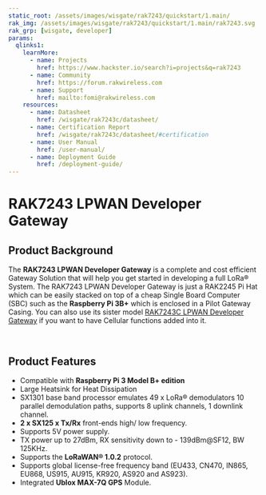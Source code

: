 ```yaml
---
static_root: /assets/images/wisgate/rak7243/quickstart/1.main/
rak_img: /assets/images/wisgate/rak7243/quickstart/1.main/rak7243.svg
rak_grp: [wisgate, developer]
params:
  qlinks1:
    learnMore:
      - name: Projects
        href: https://www.hackster.io/search?i=projects&q=rak7243
      - name: Community
        href: https://forum.rakwireless.com
      - name: Support
        href: mailto:fomi@rakwireless.com
    resources:
      - name: Datasheet
        href: /wisgate/rak7243c/datasheet/
      - name: Certification Report
        href: /wisgate/rak7243c/datasheet/#certification
      - name: User Manual
        href: /user-manual/
      - name: Deployment Guide
        href: /deployment-guide/
---
```


# RAK7243 LPWAN Developer Gateway

<rk-img
  :src="`${$frontmatter.static_root}/rak7243_overview.jpg`"
  width="75%"
  figure-number="1"
  caption="RAK7243 LPWAN Developer Gateway"
/>

## Product Background

The **RAK7243 LPWAN Developer Gateway** is a complete and cost efficient Gateway Solution that will help you get started in developing a full LoRa® System. The RAK7243 LPWAN Developer Gateway is just a RAK2245 Pi Hat which can be easily stacked on top of a cheap Single Board Computer (SBC) such as the **Raspberry Pi 3B+** which is enclosed in a Pilot Gateway Casing. You can also use its sister model [RAK7243C LPWAN Developer Gateway](https://store.rakwireless.com/products/rak7243c-pilot-gateway) if you want to have Cellular functions added into it.

<rk-btn
  src="/wisgate/rak7243/quickstart/#quick-start-guide"
  label="Get Started with RAK7243 LPWAN Developer Gateway"
/>

&nbsp;

<rk-quick-links :params="$page.frontmatter.params.qlinks1" />

## Product Features

- Compatible with **Raspberry Pi 3 Model B+ edition**
- Large Heatsink for Heat Dissipation
- SX1301 base band processor emulates 49 x LoRa® demodulators 10 parallel demodulation paths, supports 8 uplink channels, 1 downlink channel.
- **2 x SX125 x Tx/Rx** front-ends high/ low frequency.
- Supports 5V power supply.
- TX power up to 27dBm, RX sensitivity down to - 139dBm@SF12, BW 125KHz.
- Supports the **LoRaWAN® 1.0.2** protocol.
- Supports global license-free frequency band (EU433, CN470, IN865, EU868, US915, AU915, KR920, AS920 and AS923).
- Integrated **Ublox MAX-7Q GPS** Module.

<rk-btn
  src="https://store.rakwireless.com/products/rak7243c-pilot-gateway"
  label="Buy a RAK7243 LPWAN Developer Gateway"
  _blank
/>